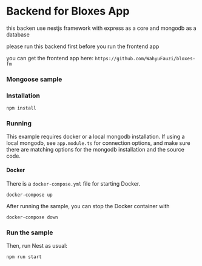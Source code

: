 # Backend for Bloxes App

this backen use nestjs framework with express as a core and mongodb as a database

please run this backend first before you run the frontend app

you can get the frontend app here: `https://github.com/WahyuFauzi/bloxes-fm`

### Mongoose sample

### Installation

`npm install`

### Running

This example requires docker or a local mongodb installation. If using a local mongodb, see `app.module.ts` for connection options, and make sure there are matching options for the mongodb installation and the source code.

#### Docker

There is a `docker-compose.yml` file for starting Docker.

`docker-compose up`

After running the sample, you can stop the Docker container with

`docker-compose down`

### Run the sample

Then, run Nest as usual:

`npm run start`
